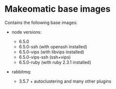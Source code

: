 # Makeomatic base images

Contains the following base images:

* node versions:
  - 6.5.0
  - 6.5.0-ssh (with openssh installed)
  - 6.5.0-vips (with libvips installed)
  - 6.5.0-vips-ssh (ssh+vips)
  - 6.5.0-ruby (with ruby 2.3.1 installed)

* rabbitmq:
  - 3.5.7 + autoclustering and many other plugins
